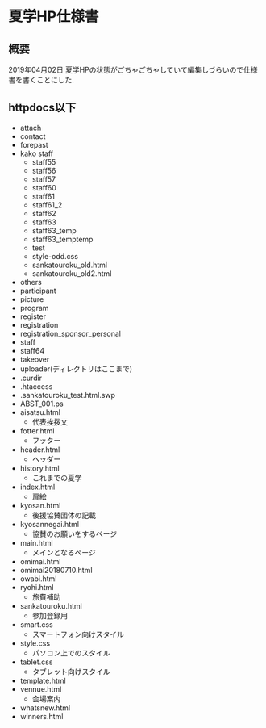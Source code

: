 # 夏学HP仕様書

## 概要

2019年04月02日
夏学HPの状態がごちゃごちゃしていて編集しづらいので仕様書を書くことにした.

## httpdocs以下

- attach
- contact
- forepast
- kako staff
  - staff55
  - staff56
  - staff57
  - staff60
  - staff61
  - staff61_2
  - staff62
  - staff63
  - staff63_temp
  - staff63_temptemp
  - test
  - style-odd.css
  - sankatouroku_old.html
  - sankatouroku_old2.html
- others
- participant
- picture
- program
- register
- registration
- registration_sponsor_personal
- staff
- staff64
- takeover
- uploader(ディレクトリはここまで)
- .curdir
- .htaccess
- .sankatouroku_test.html.swp
- ABST_001.ps
- aisatsu.html
  - 代表挨拶文
- fotter.html
  - フッター
- header.html
  - ヘッダー
- history.html
  - これまでの夏学
- index.html
  - 扉絵
- kyosan.html
  - 後援協賛団体の記載
- kyosannegai.html
  - 協賛のお願いをするページ
- main.html
  - メインとなるページ
- omimai.html
- omimai20180710.html
- owabi.html
- ryohi.html
  - 旅費補助
- sankatouroku.html
  - 参加登録用
- smart.css
  - スマートフォン向けスタイル
- style.css
  - パソコン上でのスタイル
- tablet.css
  - タブレット向けスタイル
- template.html
- vennue.html
  - 会場案内
- whatsnew.html
- winners.html
